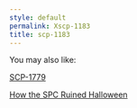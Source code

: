 ```yaml
---
style: default
permalink: Xscp-1183
title: scp-1183
---
```

You may also like:

[SCP-1779](http://scp-wiki.net/scp-1779)

[How the SPC Ruined Halloween](http://scp-wiki.net/how-the-spc-ruined-halloween)
